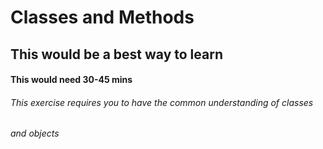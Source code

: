 # Classes and Methods 

## This would be a best way to learn

#### This would need 30-45 mins

###### This exercise requires you to have the common understanding of classes
###### and objects